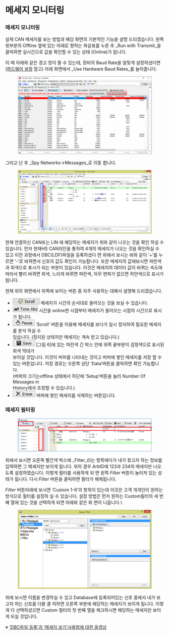 # 메세지 모니터링

### 메세지 모니터링

실제 CAN 메세지를 보는 방법과 해당 화면의 기본적인 기능을 설명 드리겠습니다. 왼쪽 윗부분의 Offline 옆에 있는 아래로 향하는 화살표를 누른 후 _Run with Transmit_을 클릭하면 실시간으로 값을 확인할 수 있는 상태 (Online)가 됩니다.

이 때 아래와 같은 경고 창이 뜰 수 있는데, 장비의 Baud Rate을 알맞게 설정하셨다면([하드웨어 설정](하드웨어-설정.md) 참고) 아래 화면에서 _Use Hardware Baud Rates_를 눌러줍니다.

<figure><img src="../.gitbook/assets/Networks.png" alt=""><figcaption></figcaption></figure>

그리고 난 후 _Spy Networks->Messages_로 이동 합니다.

<figure><img src="../.gitbook/assets/2020-01-02-13-20-58 (1) (1) (1).png" alt=""><figcaption></figcaption></figure>

현재 연결하신 CAN또는 LIN 에 해당하는 메세지가 위와 같이 나오는 것을 확인 하실 수 있습니다. 먼저 현재HS CAN라인을 통하여 4개의 메세지가 나오는 것을 확인하실 수 있고 이전 과정에서 DBC(LDF)파일을 등록하셨다 면 위에서 보시는 바와 같이 ‘+’를 누르면 ‘-’로 바뀌면서 신호의 값도 확인이 가능합니다. 또한 메세지의 값에보시면 파란색과 회색으로 표시가 되는 부분이 있습니다. 이것은 메세지의 데이터 값이 바뀌는 속도에 따라서 빨리 바뀌면 회색, 느리게 바뀌면 파란색, 아무 변화가 없으면 하얀색으로 표시가 됩니다.

&#x20;현재 위의 화면에서 위쪽에 보이는 버튼 중 자주 사용하는 대해서 설명해 드리겠습니다.

* ![](<../.gitbook/assets/Messages-Scroll (1) (2).png>)      메세지가 시간의 순서대로 들어오는 것을 보실 수 있습니다.
* ![](../.gitbook/assets/Mesaages-TimeAbs.png)       시간을 online한 시점부터 메세지가 들어오는 시점의 시간으로 표시가 됩니다.
* ![](../.gitbook/assets/Messages-Pause.png)          ‘Scroll’ 버튼을 이용해 메세지를 보다가 일시 정지하여 필요한 메세지를 분석 하실 수\
  &#x20;                         있습니다. (정지된 상태지만 메세지는 계속 받고 있습니다.)
* ![](<../.gitbook/assets/Messages-Save (1).png>)          \[그림 6]에 있는 파란색 긴 박스 안에 위쪽 끝부분이 검정색으로 표시된 회색 막대가\
  &#x20;                         보이실 것입니다. 이것이 버퍼를 나타내는 것이고 버퍼에 쌓인 메세지를 저장 할 수 \
  &#x20;                         있는 버튼입니다. 저장 경로는 오른쪽 상단 ‘Data’버튼을 클릭하면 확인 가능합니다. \
  &#x20;                         (버퍼의 크기는offline 상태에서 하단에 ‘Setup’버튼을 눌러 Number Of Messages in\
  &#x20;                         History에서 조정할 수 있습니다.)
* ![](../.gitbook/assets/Messages-Erase.png)         버퍼에 쌓인 메세지를 삭제하는 버튼입니다.

### 메세지 필터링

<figure><img src="../.gitbook/assets/Messages-Filter (1) (1).png" alt=""><figcaption></figcaption></figure>

위에서 보시면 오른쪽 빨간색 박스에 _Filter_라는 항목에다가 내가 찾고자 하는 정보를 입력하면 그 메세지만 보이게 됩니다. 위의 경우 ArbID에 123과 234의 메세지만 나오도록 설정하였습니다. 이렇게 필터를 사용하게 되 면 왼쪽 _Filter_ 버튼이 눌러져 있는 상태가 됩니다. 다시 _Filter_ 버튼을 클릭하면 필터가 해제됩니다.

_Filter_ 버튼아래에 보시면 ‘Custom 1-6’의 항목이 있는데 이것은 고객 개개인이 원하는 방식으로 필터를 설정하 실 수 있습니다. 설정 방법은 먼저 원하는 Custom필터의 세 번째 열에 있는 것을 선택하게 되면 아래와 같은 화 면이 나옵니다.\


<figure><img src="../.gitbook/assets/Messages-Custom Filter .png" alt=""><figcaption></figcaption></figure>

위에 보시면 이름을 변경하실 수 있고 Database에 등록되어있는 신호 중에서 내가 보고자 하는 신호를 더블 클 릭하면 오른쪽 부분에 해당하는 메세지가 보이게 됩니다. 이렇게 다 선택하셨으면 Custom 필터의 첫 번째 열을 체크하시면 해당하는 메세지만 보이게 되실 것입니다.

※ [‘DBC파일 등록’과 ‘메세지 보기’사용법에 대한 동영상](https://screencast-o-matic.com/watch/cojXhzfa1a)
